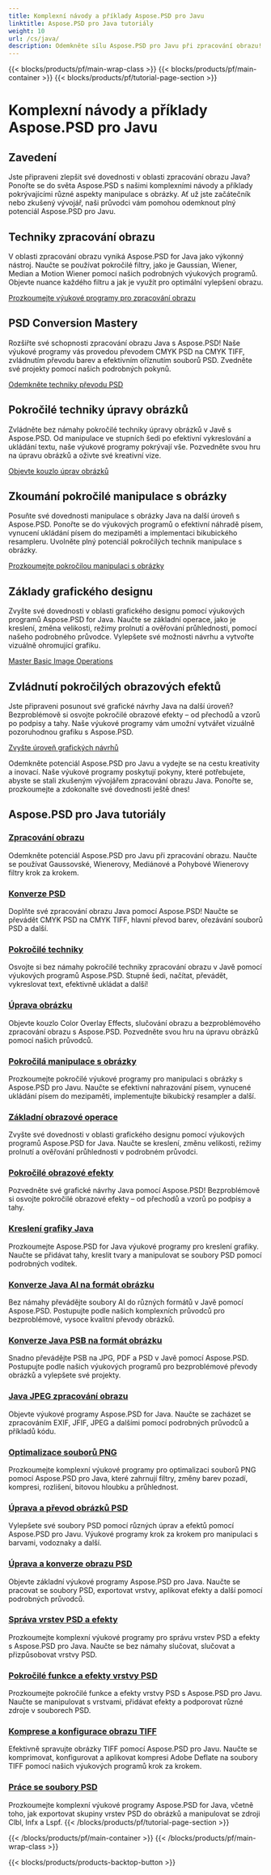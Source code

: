 ```yaml
---
title: Komplexní návody a příklady Aspose.PSD pro Javu
linktitle: Aspose.PSD pro Java tutoriály
weight: 10
url: /cs/java/
description: Odemkněte sílu Aspose.PSD pro Javu při zpracování obrazu! Ovládněte filtry jako Gaussian, Wiener, Median a Motion Wiener pomocí podrobných výukových programů.
---
```


{{< blocks/products/pf/main-wrap-class >}}
{{< blocks/products/pf/main-container >}}
{{< blocks/products/pf/tutorial-page-section >}}

# Komplexní návody a příklady Aspose.PSD pro Javu


## Zavedení

Jste připraveni zlepšit své dovednosti v oblasti zpracování obrazu Java? Ponořte se do světa Aspose.PSD s našimi komplexními návody a příklady pokrývajícími různé aspekty manipulace s obrázky. Ať už jste začátečník nebo zkušený vývojář, naši průvodci vám pomohou odemknout plný potenciál Aspose.PSD pro Javu.

## Techniky zpracování obrazu

V oblasti zpracování obrazu vyniká Aspose.PSD for Java jako výkonný nástroj. Naučte se používat pokročilé filtry, jako je Gaussian, Wiener, Median a Motion Wiener pomocí našich podrobných výukových programů. Objevte nuance každého filtru a jak je využít pro optimální vylepšení obrazu.

[Prozkoumejte výukové programy pro zpracování obrazu](./image-processing/)

## PSD Conversion Mastery

Rozšiřte své schopnosti zpracování obrazu Java s Aspose.PSD! Naše výukové programy vás provedou převodem CMYK PSD na CMYK TIFF, zvládnutím převodu barev a efektivním oříznutím souborů PSD. Zvedněte své projekty pomocí našich podrobných pokynů.

[Odemkněte techniky převodu PSD](./psd-conversion/)

## Pokročilé techniky úpravy obrázků

Zvládněte bez námahy pokročilé techniky úpravy obrázků v Javě s Aspose.PSD. Od manipulace ve stupních šedi po efektivní vykreslování a ukládání textu, naše výukové programy pokrývají vše. Pozvedněte svou hru na úpravu obrázků a oživte své kreativní vize.

[Objevte kouzlo úprav obrázků](./image-editing/)

## Zkoumání pokročilé manipulace s obrázky

Posuňte své dovednosti manipulace s obrázky Java na další úroveň s Aspose.PSD. Ponořte se do výukových programů o efektivní náhradě písem, vynucení ukládání písem do mezipaměti a implementaci bikubického resampleru. Uvolněte plný potenciál pokročilých technik manipulace s obrázky.

[Prozkoumejte pokročilou manipulaci s obrázky](./advanced-image-manipulation/)

## Základy grafického designu

Zvyšte své dovednosti v oblasti grafického designu pomocí výukových programů Aspose.PSD for Java. Naučte se základní operace, jako je kreslení, změna velikosti, režimy prolnutí a ověřování průhlednosti, pomocí našeho podrobného průvodce. Vylepšete své možnosti návrhu a vytvořte vizuálně ohromující grafiku.

[Master Basic Image Operations](./basic-image-operations/)

## Zvládnutí pokročilých obrazových efektů

Jste připraveni posunout své grafické návrhy Java na další úroveň? Bezproblémově si osvojte pokročilé obrazové efekty – od přechodů a vzorů po podpisy a tahy. Naše výukové programy vám umožní vytvářet vizuálně pozoruhodnou grafiku s Aspose.PSD.

[Zvyšte úroveň grafických návrhů](./advanced-image-effects/)

Odemkněte potenciál Aspose.PSD pro Javu a vydejte se na cestu kreativity a inovací. Naše výukové programy poskytují pokyny, které potřebujete, abyste se stali zkušeným vývojářem zpracování obrazu Java. Ponořte se, prozkoumejte a zdokonalte své dovednosti ještě dnes!
## Aspose.PSD pro Java tutoriály
### [Zpracování obrazu](./image-processing/)
Odemkněte potenciál Aspose.PSD pro Javu při zpracování obrazu. Naučte se používat Gaussovské, Wienerovy, Mediánové a Pohybové Wienerovy filtry krok za krokem.
### [Konverze PSD](./psd-conversion/)
Doplňte své zpracování obrazu Java pomocí Aspose.PSD! Naučte se převádět CMYK PSD na CMYK TIFF, hlavní převod barev, ořezávání souborů PSD a další. 
### [Pokročilé techniky](./advanced-techniques/)
Osvojte si bez námahy pokročilé techniky zpracování obrazu v Javě pomocí výukových programů Aspose.PSD. Stupně šedi, načítat, převádět, vykreslovat text, efektivně ukládat a další!
### [Úprava obrázku](./image-editing/)
Objevte kouzlo Color Overlay Effects, slučování obrazu a bezproblémového zpracování obrazu s Aspose.PSD. Pozvedněte svou hru na úpravu obrázků pomocí našich průvodců.
### [Pokročilá manipulace s obrázky](./advanced-image-manipulation/)
Prozkoumejte pokročilé výukové programy pro manipulaci s obrázky s Aspose.PSD pro Javu. Naučte se efektivní nahrazování písem, vynucené ukládání písem do mezipaměti, implementujte bikubický resampler a další.
### [Základní obrazové operace](./basic-image-operations/)
Zvyšte své dovednosti v oblasti grafického designu pomocí výukových programů Aspose.PSD for Java. Naučte se kreslení, změnu velikosti, režimy prolnutí a ověřování průhlednosti v podrobném průvodci.
### [Pokročilé obrazové efekty](./advanced-image-effects/)
Pozvedněte své grafické návrhy Java pomocí Aspose.PSD! Bezproblémově si osvojte pokročilé obrazové efekty – od přechodů a vzorů po podpisy a tahy.
### [Kreslení grafiky Java](./java-graphics-drawing/)
Prozkoumejte Aspose.PSD for Java výukové programy pro kreslení grafiky. Naučte se přidávat tahy, kreslit tvary a manipulovat se soubory PSD pomocí podrobných vodítek.
### [Konverze Java AI na formát obrázku](./java-ai-to-image-format-conversion/)
Bez námahy převádějte soubory AI do různých formátů v Javě pomocí Aspose.PSD. Postupujte podle našich komplexních průvodců pro bezproblémové, vysoce kvalitní převody obrázků.
### [Konverze Java PSB na formát obrázku](./java-psb-to-image-format-conversion/)
Snadno převádějte PSB na JPG, PDF a PSD v Javě pomocí Aspose.PSD. Postupujte podle našich výukových programů pro bezproblémové převody obrázků a vylepšete své projekty.
### [Java JPEG zpracování obrazu](./java-jpeg-image-processing/)
Objevte výukové programy Aspose.PSD for Java. Naučte se zacházet se zpracováním EXIF, JFIF, JPEG a dalšími pomocí podrobných průvodců a příkladů kódu.
### [Optimalizace souborů PNG](./optimizing-png-files/)
Prozkoumejte komplexní výukové programy pro optimalizaci souborů PNG pomocí Aspose.PSD pro Java, které zahrnují filtry, změny barev pozadí, kompresi, rozlišení, bitovou hloubku a průhlednost.
### [Úprava a převod obrázků PSD](./modifying-converting-psd-images/)
Vylepšete své soubory PSD pomocí různých úprav a efektů pomocí Aspose.PSD pro Javu. Výukové programy krok za krokem pro manipulaci s barvami, vodoznaky a další.
### [Úprava a konverze obrazu PSD](./psd-image-modification-conversion/)
Objevte základní výukové programy Aspose.PSD pro Java. Naučte se pracovat se soubory PSD, exportovat vrstvy, aplikovat efekty a další pomocí podrobných průvodců.
### [Správa vrstev PSD a efekty](./psd-layer-management-effects/)
Prozkoumejte komplexní výukové programy pro správu vrstev PSD a efekty s Aspose.PSD pro Java. Naučte se bez námahy slučovat, slučovat a přizpůsobovat vrstvy PSD.
### [Pokročilé funkce a efekty vrstvy PSD](./advanced-psd-layer-features-effects/)
Prozkoumejte pokročilé funkce a efekty vrstvy PSD s Aspose.PSD pro Javu. Naučte se manipulovat s vrstvami, přidávat efekty a podporovat různé zdroje v souborech PSD.
### [Komprese a konfigurace obrazu TIFF](./tiff-image-compression-configuration/)
Efektivně spravujte obrázky TIFF pomocí Aspose.PSD pro Javu. Naučte se komprimovat, konfigurovat a aplikovat kompresi Adobe Deflate na soubory TIFF pomocí našich výukových programů krok za krokem.
### [Práce se soubory PSD](./working-with-psd-files/)
Prozkoumejte komplexní výukové programy Aspose.PSD for Java, včetně toho, jak exportovat skupiny vrstev PSD do obrázků a manipulovat se zdroji Clbl, Infx a Lspf.
{{< /blocks/products/pf/tutorial-page-section >}}

{{< /blocks/products/pf/main-container >}}
{{< /blocks/products/pf/main-wrap-class >}}

{{< blocks/products/products-backtop-button >}}
